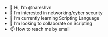 - 👋 Hi, I’m @nareshvn
- 👀 I’m interested in networking/cyber security
- 🌱 I’m currently learning Scripting Language
- 💞️ I’m looking to collaborate on Scripting
- 📫 How to reach me by email

<!---
nareshvn/nareshvn is a ✨ special ✨ repository because its `README.md` (this file) appears on your GitHub profile.
You can click the Preview link to take a look at your changes.
--->
